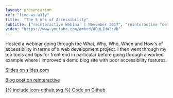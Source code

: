 ```yaml
---
layout: presentation
ref: "five-ws-a11y"
title:  "The 5 W's of Accessibility"
subtitle: ["reinteractive Webinar | November 2017", "reinteractive Toolbox Talk | November 2017"]
video: "https://www.youtube.com/embed/dDULIHa2cVk"
---
```


Hosted a webinar going through the What, Why, Who, When and How's of accessibility in terms of a web development project. I then went through my top tools and tips for front end in particular before going through a worked example where I improved a demo blog site with poor accessibility features.


[Slides on slides.com](https://slides.com/rhianaheppenstall/deck-5)

[Blog post on reinteractive](https://reinteractive.com/posts/346-the-five-w-s-of-accessibility)

[<span class="icon icon--github">{% include icon-github.svg %}</span> Code on Github](https://github.com/Rhiana/a11y_demo)
